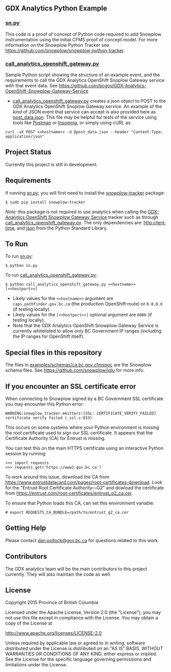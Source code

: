## GDX Analytics Python Example

### [sn.py](./sn.py)
This code is a proof of concept of Python code required to add Snowplow instrumentation using the initial CFMS proof of concept model. For more information on the Snowplow Python Tracker see https://github.com/snowplow/snowplow-python-tracker.

### [call_analytics_openshift_gateway.py](./call_analytics_openshift_gateway.py)
Sample Python script showing the structure of an example event, and the requirements to call the GDX Analytics OpenShift Snoplow Gateway service with that event data. See https://github.com/bcgov/GDX-Analytics-OpenShift-Snowplow-Gateway-Service

- [call_analytics_openshift_gateway.py](./call_analytics_openshift_gateway.py) creates a json object to POST to the GDX Analytics OpenShift Snoplow Gateway service. An example of the *kind* of JSON event that service can accept is also provided here as [post_data.json](./post_data.json). This file may be helpful for tests of the service using tools like [Postman](https://www.getpostman.com/) or [Insomnia](https://insomnia.rest/), or simply using cURL as:
```
curl -vX POST <<hostname>> -d @post_data.json --header "Content-Type: application/json"
```

## Project Status

Currently this project is still in development.

## Requirements

If running [sn.py](./sn.py), you will first need to install the [snowplow-tracker](https://pypi.org/project/snowplow-tracker/) package:
```
$ sudo pip install snowplow-tracker
```

*Note:* this package is not required to use analytics when calling the [GDX-Analytics OpenShift Snowplow Gateway Service](https://github.com/bcgov/GDX-Analytics-OpenShift-Snowplow-Gateway-Service) tracker such as through [call_analytics_openshift_gateway.py](./call_analytics_openshift_gateway.py). The only dependencies are: [http.client](https://docs.python.org/3/library/http.client.html), [time](https://docs.python.org/3/library/time.html), and [json](https://docs.python.org/3/library/json.html) from the Python Standard Library.

## To Run

To run  [sn.py](./sn.py):
```
$ python sn.py
```

To run [call_analytics_openshift_gateway.py](./call_analytics_openshift_gateway.py):
```
$ python call_analytics_openshift_gateway.py <<hostname>> [<<hostport>>]
```
- Likely values for the `<<hostname>>` argument are `caps.pathfinder.gov.bc.ca` (the production OpenShift route) or `0.0.0.0` (if testing locally).
- Likely values for the `[<<hostport>>]` optional argument are `8080` (if testing locally).
- Note that the GDX Analytics OpenShift Snowplow Gateway Service is currently whitelisted to allow only BC Government IP ranges (including the IP ranges for OpenShift itself).

## Special files in this repository
The files in [examples/schemas/ca.bc.gov.cfmspoc](../schemas/ca.bc.gov.cfmspoc) are the Snowplow schema files. See https://github.com/snowplow/iglu for more info.

## If you encounter an SSL certificate error
When connecting to Snowplow signed by a BC Government SSL certificate you may encounter this Python error:
```
WARNING:snowplow_tracker.emitters:[SSL: CERTIFICATE_VERIFY_FAILED] certificate verify failed (_ssl.c:833)
```
This occurs on some systems where your Python environment is missing the root certificate used to sign our SSL certificate. It appears that the Certificate Authority (CA) for Entrust is missing. 

You can test this on the main HTTPS certificate using an interactive Python session by running: 
```
>>> import requests
>>> requests.get('https://www2.gov.bc.ca')
```

To work around this issue, download the CA from https://www.entrustdatacard.com/pages/root-certificates-download. 
Look for the "Entrust Root Certificate Authority—G2" and dowload the certificate from https://entrust.com/root-certificates/entrust_g2_ca.cer. 

To ensure that Python loads this CA, can set this environment variable:
```
# export REQUESTS_CA_BUNDLE=/path/to/entrust_g2_ca.cer
```

## Getting Help

Please contact dan.pollock@gov.bc.ca for questions related to this work. 

## Contributors

The GDX analytics team will be the main contributors to this project currently. They will also maintain the code as well. 

## License

Copyright 2015 Province of British Columbia

Licensed under the Apache License, Version 2.0 (the "License");
you may not use this file except in compliance with the License.
You may obtain a copy of the License at

   http://www.apache.org/licenses/LICENSE-2.0

Unless required by applicable law or agreed to in writing, software
distributed under the License is distributed on an "AS IS" BASIS,
WITHOUT WARRANTIES OR CONDITIONS OF ANY KIND, either express or implied.
See the License for the specific language governing permissions and limitations under the License.

